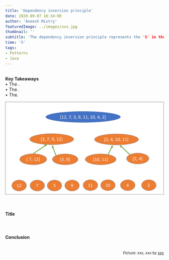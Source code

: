 ```yaml
---
title: 'Dependency inversion principle'
date: 2020-09-07 16:34:00
author: 'Aneesh Mistry'
featuredImage: ../images/xxx.jpg
thumbnail: ''
subtitle: 'The dependency inversion principle represents the 'S' in the 5 mnemonic acronym 'SOLID' for design principles. {enter brief desc}'
time: '5'
tags:
- Patterns
- Java
---
```

<br>
<strong>Key Takeaways</strong><br>
&#8226; The .<br>
&#8226; The .<br>
&#8226; The.<br>

![Merge sort step 2](../../src/images/011MergeSort2.png)


<br>
<h4>Title</h4>
<p>

<p>

</p>
</p>

<h4></h4>
<p>


</p>

<br>
<h4>Conclusion</h4>
<p>


</p>

<br>
<small style="float: right;" >Picture: xxx, xxx by <a target="_blank" href="https://unsplash.com/@xxx">xxx</small></a><br>